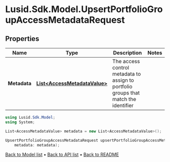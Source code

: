 # Lusid.Sdk.Model.UpsertPortfolioGroupAccessMetadataRequest

## Properties

Name | Type | Description | Notes
------------ | ------------- | ------------- | -------------
**Metadata** | [**List&lt;AccessMetadataValue&gt;**](AccessMetadataValue.md) | The access control metadata to assign to portfolio groups that match the identifier | 

```csharp
using Lusid.Sdk.Model;
using System;

List<AccessMetadataValue> metadata = new List<AccessMetadataValue>();

UpsertPortfolioGroupAccessMetadataRequest upsertPortfolioGroupAccessMetadataRequestInstance = new UpsertPortfolioGroupAccessMetadataRequest(
    metadata: metadata);
```

[Back to Model list](../README.md#documentation-for-models) &#8226; [Back to API list](../README.md#documentation-for-api-endpoints) &#8226; [Back to README](../README.md)
